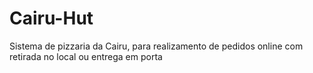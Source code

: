 # Cairu-Hut
Sistema de pizzaria da Cairu, para realizamento de pedidos online com retirada no local ou entrega em porta
